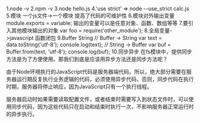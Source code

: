 1.node -v
2.npm -v
3.node hello.js
4.'use strict' => node --use_strict calc.js
5.模块 一个js文件->一个模块 提高了代码的可维护性
6.模块对外输出变量 module.exports = variable; 输出的变量可以是任意对象、函数、数组等等
7.要引入其他模块输出的对象 var foo = require('other_module');
8.全局变量->javascript 函数闭包
9.Buffer  String 
  // Buffer -> String
    var text = data.toString('utf-8');
    console.log(text);
 // String -> Buffer
    var buf = Buffer.from(text, 'utf-8');
    console.log(buf);
10.同步异步
在fs模块中，提供同步方法是为了方便使用。那我们到底是应该用异步方法还是同步方法呢？

由于Node环境执行的JavaScript代码是服务器端代码，所以，绝大部分需要在服务器运行期反复执行业务逻辑的代码，必须使用异步代码，否则，同步代码在执行时期，服务器将停止响应，因为JavaScript只有一个执行线程。

服务器启动时如果需要读取配置文件，或者结束时需要写入到状态文件时，可以使用同步代码，因为这些代码只在启动和结束时执行一次，不影响服务器正常运行时的异步执行。